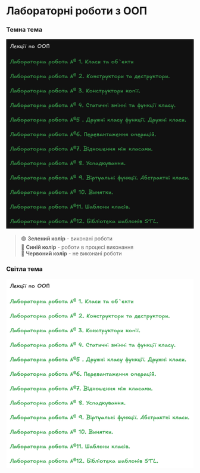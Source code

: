 # Лабораторні роботи з ООП

### Темна тема

![Список лабораторних робіт - темна тема](images/oop-dark-12.png)

> 🟢 **Зелений колір** - виконані роботи  
> 🔵 **Синій колір** - роботи в процесі виконання  
> 🔴 **Червоний колір** - не виконані роботи

### Світла тема

![Список лабораторних робіт - світла тема](images/oop-white-12.png)

